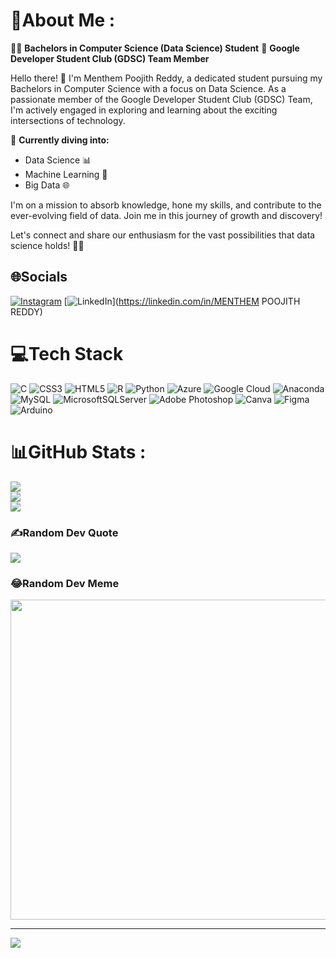 # 💫About Me :
👨‍🎓 **Bachelors in Computer Science (Data Science) Student**
🌟 **Google Developer Student Club (GDSC) Team Member**

Hello there! 👋 I'm Menthem Poojith Reddy, a dedicated student pursuing my Bachelors in Computer Science with a focus on Data Science. As a passionate member of the Google Developer Student Club (GDSC) Team, I'm actively engaged in exploring and learning about the exciting intersections of technology.

🚀 **Currently diving into:**
- Data Science 📊
- Machine Learning 🤖
- Big Data 🌐

I'm on a mission to absorb knowledge, hone my skills, and contribute to the ever-evolving field of data. Join me in this journey of growth and discovery!

Let's connect and share our enthusiasm for the vast possibilities that data science holds! 🚀✨


## 🌐Socials
[![Instagram](https://img.shields.io/badge/Instagram-%23E4405F.svg?logo=Instagram&logoColor=white)](https://instagram.com/poojith._.reddy) [![LinkedIn](https://img.shields.io/badge/LinkedIn-%230077B5.svg?logo=linkedin&logoColor=white)](https://linkedin.com/in/MENTHEM POOJITH REDDY) 

# 💻Tech Stack
![C](https://img.shields.io/badge/c-%2300599C.svg?style=for-the-badge&logo=c&logoColor=white) ![CSS3](https://img.shields.io/badge/css3-%231572B6.svg?style=for-the-badge&logo=css3&logoColor=white) ![HTML5](https://img.shields.io/badge/html5-%23E34F26.svg?style=for-the-badge&logo=html5&logoColor=white) ![R](https://img.shields.io/badge/r-%23276DC3.svg?style=for-the-badge&logo=r&logoColor=white) ![Python](https://img.shields.io/badge/python-3670A0?style=for-the-badge&logo=python&logoColor=ffdd54) ![Azure](https://img.shields.io/badge/azure-%230072C6.svg?style=for-the-badge&logo=azure-devops&logoColor=white) ![Google Cloud](https://img.shields.io/badge/Google%20Cloud-%234285F4.svg?style=for-the-badge&logo=google-cloud&logoColor=white) ![Anaconda](https://img.shields.io/badge/Anaconda-%2344A833.svg?style=for-the-badge&logo=anaconda&logoColor=white) ![MySQL](https://img.shields.io/badge/mysql-%2300f.svg?style=for-the-badge&logo=mysql&logoColor=white) ![MicrosoftSQLServer](https://img.shields.io/badge/Microsoft%20SQL%20Sever-CC2927?style=for-the-badge&logo=microsoft%20sql%20server&logoColor=white) ![Adobe Photoshop](https://img.shields.io/badge/adobephotoshop-%2331A8FF.svg?style=for-the-badge&logo=adobephotoshop&logoColor=white) ![Canva](https://img.shields.io/badge/Canva-%2300C4CC.svg?style=for-the-badge&logo=Canva&logoColor=white) 	![Figma](https://img.shields.io/badge/figma-%23F24E1E.svg?style=for-the-badge&logo=figma&logoColor=white) ![Arduino](https://img.shields.io/badge/-Arduino-00979D?style=for-the-badge&logo=Arduino&logoColor=white)
# 📊GitHub Stats :
![](https://github-readme-stats.vercel.app/api?username=poojith-reddy&theme=radical&hide_border=true&include_all_commits=true&count_private=false)<br/>
![](https://github-readme-streak-stats.herokuapp.com/?user=poojith-reddy&theme=radical&hide_border=true)<br/>
![](https://github-readme-stats.vercel.app/api/top-langs/?username=poojith-reddy&theme=radical&hide_border=true&include_all_commits=true&count_private=false&layout=compact)

### ✍️Random Dev Quote
![](https://quotes-github-readme.vercel.app/api?type=horizontal&theme=radical)

### 😂Random Dev Meme
<img src="https://random-memer.herokuapp.com/" width="512px"/>

---
[![](https://visitcount.itsvg.in/api?id=poojith-reddy&icon=0&color=0)](https://visitcount.itsvg.in)
